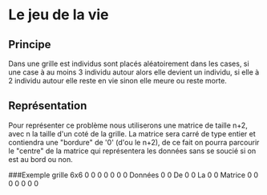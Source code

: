 # Le jeu de la vie

## Principe
Dans une grille est individus sont placés aléatoirement dans les cases, si une case à au moins 3 individu autour alors elle devient un individu, si elle à 2 individu autour elle reste en vie sinon elle meure ou reste morte.

## Représentation
Pour représenter ce problème nous utiliserons une matrice de taille n+2, avec n la taille d'un coté de la grille. La matrice sera carré de type entier et contiendra une "bordure" de '0' (d'ou le n+2), de ce fait on pourra parcourir le "centre" de la matrice qui représentera les données sans se soucié si on est au bord ou non.

###Exemple grille 6x6
0 0 0 0 0 0
0 Données 0
0   De    0
0   La    0
0 Matrice 0
0 0 0 0 0 0